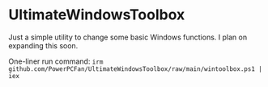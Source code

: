 # UltimateWindowsToolbox

Just a simple utility to change some basic Windows functions. I plan on expanding this soon. 

One-liner run command: 
`irm github.com/PowerPCFan/UltimateWindowsToolbox/raw/main/wintoolbox.ps1 | iex`
